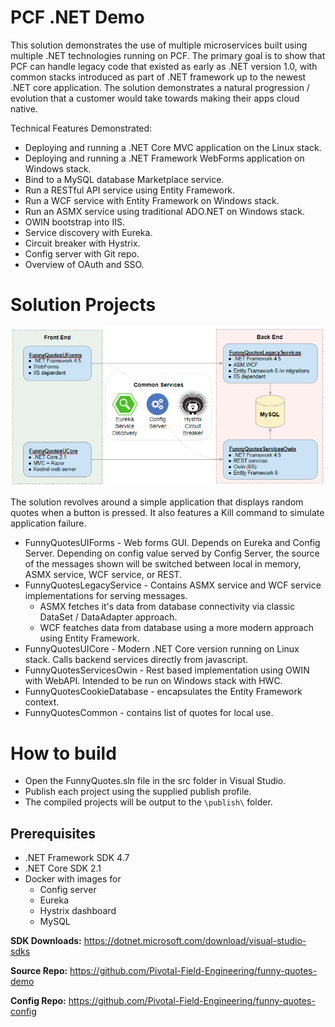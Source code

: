 # PCF .NET Demo
This solution demonstrates the use of multiple microservices built using multiple .NET technologies running on PCF. The primary goal is to show that PCF can handle legacy code that existed as early as .NET version 1.0, with common stacks introduced as part of .NET framework up to the newest .NET core application. The solution demonstrates a natural progression / evolution that a customer would take towards making their apps cloud native.

Technical Features Demonstrated:
- Deploying and running a .NET Core MVC application on the Linux stack.
- Deploying and running a .NET Framework WebForms application on Windows stack.
- Bind to a MySQL database Marketplace service.
- Run a RESTful API service using Entity Framework.
- Run a WCF service with Entity Framework on Windows stack.
- Run an ASMX service using traditional ADO.NET on Windows stack.
- OWIN bootstrap into IIS.
- Service discovery with Eureka.
- Circuit breaker with Hystrix.
- Config server with Git repo.
- Overview of OAuth and SSO.

# Solution Projects
![Architecture](architecture.png)

The solution revolves around a simple application that displays random quotes when a button is pressed.
It also features a Kill command to simulate application failure.
* FunnyQuotesUIForms - Web forms GUI. Depends on Eureka and Config Server. Depending on config value served by Config Server, the source of the messages shown will be switched between local in memory, ASMX service, WCF service, or REST.
* FunnyQuotesLegacyService - Contains ASMX service and WCF service implementations for serving messages.
   * ASMX fetches it's data from database connectivity via classic DataSet / DataAdapter approach.
   * WCF featches data from database using a more modern approach using Entity Framework.
* FunnyQuotesUICore - Modern .NET Core version running on Linux stack. Calls backend services directly from javascript.
* FunnyQuotesServicesOwin - Rest based implementation using OWIN with WebAPI. Intended to be run on Windows stack with HWC.
* FunnyQuotesCookieDatabase - encapsulates the Entity Framework context.
* FunnyQuotesCommon - contains list of quotes for local use.

# How to build
* Open the FunnyQuotes.sln file in the src folder in Visual Studio.
* Publish each project using the supplied publish profile.
* The compiled projects will be output to the `\publish\` folder.

## Prerequisites
* .NET Framework SDK 4.7
* .NET Core SDK 2.1
* Docker with images for
  * Config server
  * Eureka
  * Hystrix dashboard
  * MySQL

**SDK Downloads:** https://dotnet.microsoft.com/download/visual-studio-sdks

**Source Repo:** https://github.com/Pivotal-Field-Engineering/funny-quotes-demo

**Config Repo:** https://github.com/Pivotal-Field-Engineering/funny-quotes-config
